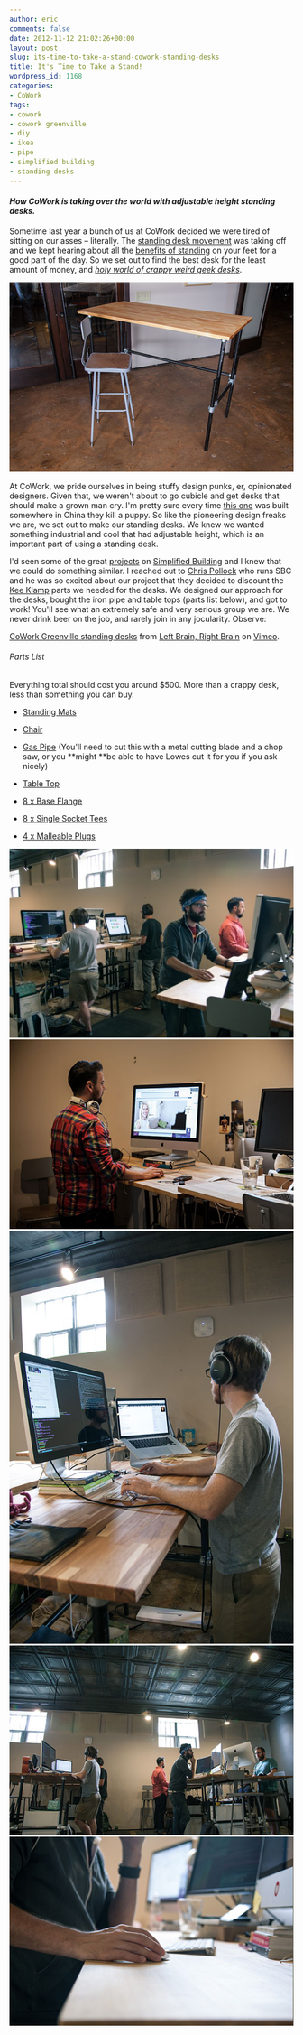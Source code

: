 ```yaml
---
author: eric
comments: false
date: 2012-11-12 21:02:26+00:00
layout: post
slug: its-time-to-take-a-stand-cowork-standing-desks
title: It's Time to Take a Stand!
wordpress_id: 1168
categories:
- CoWork
tags:
- cowork
- cowork greenville
- diy
- ikea
- pipe
- simplified building
- standing desks
---
```


#### _How CoWork is taking over the world with adjustable height standing desks._


Sometime last year a bunch of us at CoWork decided we were tired of sitting on our asses – literally. The [standing desk movement](http://www.wired.com/gadgetlab/2012/05/ditch-your-office-chair-for-a-new-standing-desk/) was taking off and we kept hearing about all the [benefits of standing](http://www.forbes.com/sites/katetaylor/2012/08/02/can-standing-desks-fight-sitting-disease/) on your feet for a good part of the day. So we set out to find the best desk for the least amount of money, and _[holy world of crappy weird geek desks](https://www.google.com/search?q=adjustable+height+standing+desks&oq=adjustable+height+standing+desks&sugexp=chrome,mod=0&sourceid=chrome&ie=UTF-8#q=adjustable+height+standing+desks&hl=en&prmd=imvns&source=univ&tbm=shop&tbo=u&sa=X&ei=xohtUM-3GYi-9QStqYGoBQ&ved=0CLwBELMY&bav=on.2,or.r_gc.r_pw.r_qf.&fp=c7e0ada04410524b&biw=1570&bih=1202)_.

[![](/images/blog/2012/11/desk-chair.jpg)](http://blog.theironyard.com/2012/11/its-time-to-take-a-stand-cowork-standing-desks/desk-chair/)

At CoWork, we pride ourselves in being stuffy design punks, er, opinionated designers. Given that, we weren't about to go cubicle and get desks that should make a grown man cry. I'm pretty sure every time [this one](http://desks.dallasmidwest.com/Adjustable-Height-Hi-Lo-Carrel-45-57-J10059-Zoom.aspx) was built somewhere in China they kill a puppy. So like the pioneering design freaks we are, we set out to make our standing desks. We knew we wanted something industrial and cool that had adjustable height, which is an important part of using a standing desk.

I'd seen some of the great [projects](http://www.simplifiedbuilding.com/blog/sit-stand-work-desk-for-the-grain-mortar-studio/) on [Simplified Building](http://www.simplifiedbuilding.com/) and I knew that we could do something similar. I reached out to [Chris Pollock](http://sim.plified.com/) who runs SBC and he was so excited about our project that they decided to discount the [Kee Klamp](http://www.simplifiedbuilding.com/store/components.html) parts we needed for the desks. We designed our approach for the desks, bought the iron pipe and table tops (parts list below), and got to work! You'll see what an extremely safe and very serious group we are. We never drink beer on the job, and rarely join in any jocularity. Observe:



[CoWork Greenville standing desks](http://vimeo.com/48556381) from [Left Brain, Right Brain](http://vimeo.com/lrbrain) on [Vimeo](http://vimeo.com).


###### Parts List


Everything total should cost you around $500. More than a crappy desk, less than something you can buy.



	
  * [Standing Mats](http://www.industrialmats.net/Hog-Heaven-Fashion-Mat)

	
  * [Chair](https://www.schooloutfitters.com/catalog/product_info/pfam_id/PFAM4035/products_id/PRO3792)

	
  * [Gas Pipe](http://www.lowes.com/SearchCatalogDisplay?N=0&langId=-1&storeId=10151&catalogId=10051&Ntt=1%2F2+inch+black+iron+gas+pipe) (You'll need to cut this with a metal cutting blade and a chop saw, or you **might **be able to have Lowes cut it for you if you ask nicely)

	
  * [Table Top](http://www.ikea.com/us/en/catalog/products/50106773/)

	
  * [8 x Base Flange](http://www.simplifiedbuilding.com/store/components/kee-klamp/61-6-flange-1.html)

	
  * [8 x Single Socket Tees](http://www.simplifiedbuilding.com/store/components/kee-klamp/10-6-single-socket-tee-1.html)

	
  * [4 x Malleable Plugs](http://www.simplifiedbuilding.com/store/components/kee-klamp/84-6-malleable-plug-1.html)


[![](/images/blog/2012/11/IMG_0294-e1352754486885.jpg)](http://blog.theironyard.com/2012/11/its-time-to-take-a-stand-cowork-standing-desks/img_0294/)[![](/images/blog/2012/11/marco.jpg)](http://blog.theironyard.com/2012/11/its-time-to-take-a-stand-cowork-standing-desks/marco/)[![](/images/blog/2012/11/sean-2.jpg)](http://blog.theironyard.com/2012/11/its-time-to-take-a-stand-cowork-standing-desks/sean-2/)[![](/images/blog/2012/11/wide.jpg)](http://blog.theironyard.com/2012/11/its-time-to-take-a-stand-cowork-standing-desks/wide/)[![](/images/blog/2012/11/detail.jpg)](http://blog.theironyard.com/2012/11/its-time-to-take-a-stand-cowork-standing-desks/detail/)
